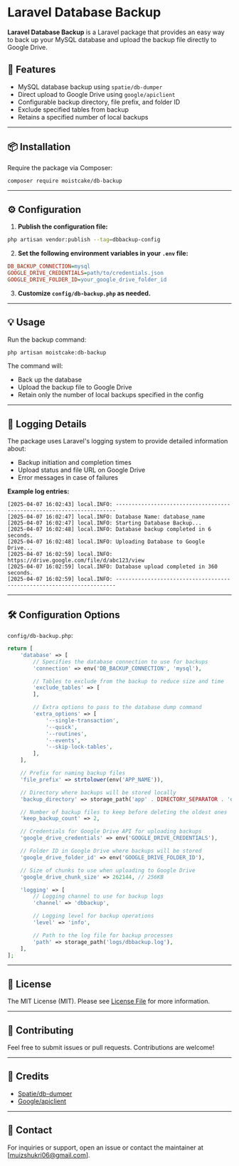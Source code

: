 # Laravel Database Backup

**Laravel Database Backup** is a Laravel package that provides an easy way to back up your MySQL database and upload the backup file directly to Google Drive.

## 🚀 Features

- MySQL database backup using `spatie/db-dumper`
- Direct upload to Google Drive using `google/apiclient`
- Configurable backup directory, file prefix, and folder ID
- Exclude specified tables from backup
- Retains a specified number of local backups

---

## 📦 Installation

Require the package via Composer:

```bash
composer require moistcake/db-backup
```

---

## ⚙️ Configuration

1. **Publish the configuration file:**

```bash
php artisan vendor:publish --tag=dbbackup-config
```

2. **Set the following environment variables in your `.env` file:**

```ini
DB_BACKUP_CONNECTION=mysql
GOOGLE_DRIVE_CREDENTIALS=path/to/credentials.json
GOOGLE_DRIVE_FOLDER_ID=your_google_drive_folder_id
```

3. **Customize `config/db-backup.php` as needed.**

---

## 💡 Usage

Run the backup command:

```bash
php artisan moistcake:db-backup
```

The command will:
- Back up the database
- Upload the backup file to Google Drive
- Retain only the number of local backups specified in the config

---

## 📝 Logging Details

The package uses Laravel's logging system to provide detailed information about:

- Backup initiation and completion times
- Upload status and file URL on Google Drive
- Error messages in case of failures

**Example log entries:**

```
[2025-04-07 16:02:43] local.INFO: ----------------------------------------------------------------------  
[2025-04-07 16:02:47] local.INFO: Database Name: database_name  
[2025-04-07 16:02:47] local.INFO: Starting Database Backup...  
[2025-04-07 16:02:48] local.INFO: Database backup completed in 6 seconds.  
[2025-04-07 16:02:48] local.INFO: Uploading Database to Google Drive...  
[2025-04-07 16:02:59] local.INFO: https://drive.google.com/file/d/abc123/view  
[2025-04-07 16:02:59] local.INFO: Database upload completed in 360 seconds.  
[2025-04-07 16:02:59] local.INFO: ----------------------------------------------------------------------  
```

---

## 🛠 Configuration Options

`config/db-backup.php`:

```php
return [
    'database' => [
        // Specifies the database connection to use for backups
        'connection' => env('DB_BACKUP_CONNECTION', 'mysql'),

        // Tables to exclude from the backup to reduce size and time
        'exclude_tables' => [
        ],

        // Extra options to pass to the database dump command
        'extra_options' => [
            '--single-transaction',
            '--quick',
            '--routines',
            '--events',
            '--skip-lock-tables',
        ],
    ],

    // Prefix for naming backup files
    'file_prefix' => strtolower(env('APP_NAME')),

    // Directory where backups will be stored locally
    'backup_directory' => storage_path('app' . DIRECTORY_SEPARATOR . 'db_backups'),

    // Number of backup files to keep before deleting the oldest ones
    'keep_backup_count' => 2,

    // Credentials for Google Drive API for uploading backups
    'google_drive_credentials' => env('GOOGLE_DRIVE_CREDENTIALS'),

    // Folder ID in Google Drive where backups will be stored
    'google_drive_folder_id' => env('GOOGLE_DRIVE_FOLDER_ID'),

    // Size of chunks to use when uploading to Google Drive
    'google_drive_chunk_size' => 262144, // 256KB

    'logging' => [
        // Logging channel to use for backup logs
        'channel' => 'dbbackup', 

        // Logging level for backup operations
        'level' => 'info',

        // Path to the log file for backup processes
        'path' => storage_path('logs/dbbackup.log'),
    ],
];
```

---

## 📝 License

The MIT License (MIT). Please see [License File](LICENSE) for more information.

---

## 🤝 Contributing

Feel free to submit issues or pull requests. Contributions are welcome!

---

## 🙌 Credits

- [Spatie/db-dumper](https://github.com/spatie/db-dumper)
- [Google/apiclient](https://github.com/googleapis/google-api-php-client)

---

## 📧 Contact

For inquiries or support, open an issue or contact the maintainer at [muizshukri06@gmail.com].

